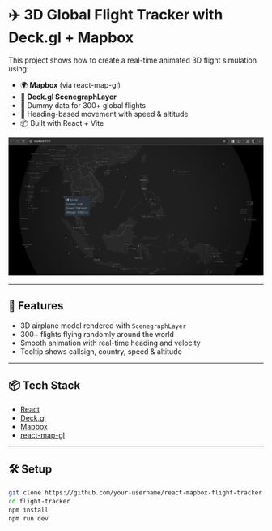 # ✈️ 3D Global Flight Tracker with Deck.gl + Mapbox

This project shows how to create a real-time animated 3D flight simulation using:

- 🌍 **Mapbox** (via react-map-gl)
- 🛫 **Deck.gl ScenegraphLayer**
- 🔁 Dummy data for 300+ global flights
- 🧭 Heading-based movement with speed & altitude
- 📦 Built with React + Vite

![demo screenshot](https://github.com/louisyoong/react-mapbox-flight-tracker/blob/master/src/assets/screenshoot.png)

---

## 🚀 Features

- 3D airplane model rendered with `ScenegraphLayer`
- 300+ flights flying randomly around the world
- Smooth animation with real-time heading and velocity
- Tooltip shows callsign, country, speed & altitude

---

## 📦 Tech Stack

- [React](https://reactjs.org/)
- [Deck.gl](https://deck.gl/)
- [Mapbox](https://www.mapbox.com/)
- [react-map-gl](https://visgl.github.io/react-map-gl/)

---

## 🛠️ Setup

```bash
git clone https://github.com/your-username/react-mapbox-flight-tracker.git
cd flight-tracker
npm install
npm run dev
